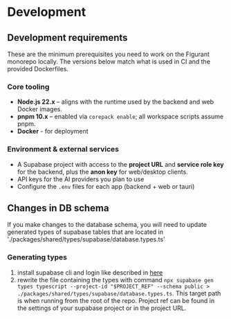 # Development

## Development requirements

These are the minimum prerequisites you need to work on the Figurant monorepo locally. The versions below match what is used in CI and the provided Dockerfiles.

### Core tooling
- **Node.js 22.x** – aligns with the runtime used by the backend and web Docker images.
- **pnpm 10.x** – enabled via `corepack enable`; all workspace scripts assume pnpm.
- **Docker** - for deployment

### Environment & external services
- A Supabase project with access to the **project URL** and **service role key** for the backend, plus the **anon key** for web/desktop clients.
- API keys for the AI providers you plan to use
- Configure the `.env` files for each app (backend + web or tauri)

## Changes in DB schema
If you make changes to the database schema, you will need to update generated types of supabase tables that are located in './packages/shared/types/supabase/database.types.ts'
### Generating types
1. install supabase cli and login like described in [here](https://supabase.com/docs/guides/api/rest/generating-types)
2. rewrite the file containing the types with command `npx supabase gen types typescript --project-id "$PROJECT_REF" --schema public > ./packages/shared/types/supabase/database.types.ts`. This target path is when running from the root of the repo. Project ref can be found in the settings of your supabase project or in the project URL.
